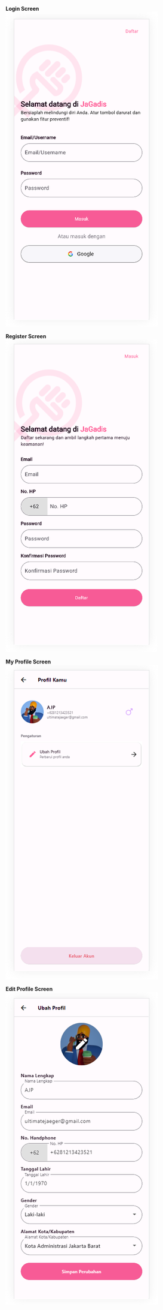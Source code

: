 **Login Screen** <br>
![Login_Screen](Images/login_screen.png) <br>

**Register Screen** <br>
![Register_Screen](Images/register_screen.png) <br>

**My Profile Screen** <br>
![Profil_Kamu](Images/profil_kamu.png) <br>

**Edit Profile Screen** <br>
![Ubah_Profil_Screen](Images/ubah_profil.png) <br>